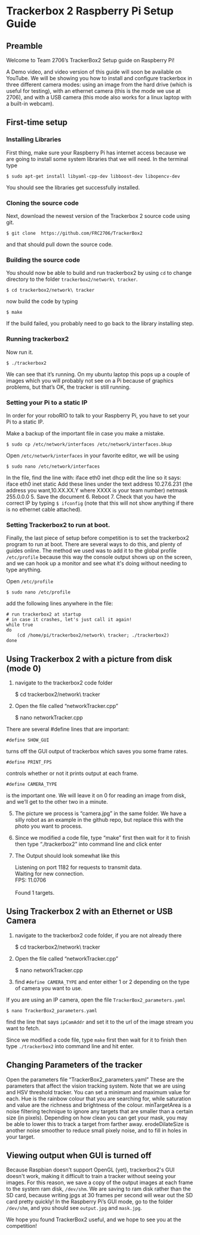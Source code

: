 # Trackerbox 2 Raspberry Pi Setup Guide

## Preamble
Welcome to Team 2706’s TrackerBox2 Setup guide on Raspberry Pi! 

A Demo video, and video version of this guide will soon be available on YouTube. We will be showing you how to install and configure trackerbox in three different camera modes: using an image from the hard drive (which is useful for testing), with an ethernet camera (this is the mode we use at 2706), and with a USB camera (this mode also works for a linux laptop with a built-in webcam).

## First-time setup

### Installing Libraries

First thing, make sure your Raspberry Pi has internet access because we are going to install some system libraries that we will need. In the terminal type 
    
    $ sudo apt-get install libyaml-cpp-dev libboost-dev libopencv-dev

You should see the libraries get successfully installed.

### Cloning the source code

Next, download the newest version of the Trackerbox 2 source code using git.

    $ git clone  https://github.com/FRC2706/TrackerBox2
    
and that should pull down the source code.

### Building the source code

You should now be able to build and run trackerbox2 by using `cd` to change directory to the folder `trackerbox2/network\ tracker`. 

    $ cd trackerbox2/network\ tracker
    
now build the code by typing

    $ make
    
If the build failed, you probably need to go back to the library installing step.

### Running trackerbox2

Now run it.

    $ ./trackerbox2

We can see that it’s running. On my ubuntu laptop this pops up a couple of images which you will probably not see on a Pi because of graphics problems, but that’s OK, the tracker is still running.

### Setting your Pi to a static IP

In order for your roboRIO to talk to your Raspberry Pi, you have to set your Pi to a static IP.

Make a backup of the important file in case you make a mistake.

    $ sudo cp /etc/network/interfaces /etc/network/interfaces.bkup
    
Open `/etc/network/interfaces` in your favorite editor, we will be using 

    $ sudo nano /etc/network/interfaces
    
In the file, find the line with: iface eth0 inet dhcp
edit the line so it says: iface eth0 inet static
Add these lines under the text
    address 10.27.6.231 (the address you want,10.XX.XX.Y where XXXX is your team number)
    netmask 255.0.0.0
  5. Save the document
  6. Reboot
  7. Check that you have the correct IP by typing `$ ifconfig` (note that this will not show anything if there is no ethernet cable attached).

### Setting Trackerbox2 to run at boot.

Finally, the last piece of setup before competition is to set the trackerbox2 program to run at boot. There are several ways to do this, and plenty of guides online. The method we used was to add it to the global profile `/etc/profile` because this way the console output shows up on the screen, and we can hook up a monitor and see what it's doing without needing to type anything.

Open `/etc/profile`

    $ sudo nano /etc/profile
  
add the following lines anywhere in the file:

    # run trackerbox2 at startup
    # in case it crashes, let's just call it again!
    while true
    do
	    (cd /home/pi/trackerbox2/network\ tracker; ./trackerbox2)
    done


## Using Trackerbox 2 with a picture from disk (mode 0)

1. navigate to the trackerbox2 code folder 

    $ cd trackerbox2/network\ tracker

2. Open the file called “networkTracker.cpp”

    $ nano networkTracker.cpp

There are several #define lines that are important:

    #define SHOW_GUI

turns off the GUI output of trackerbox which saves you some frame rates.

    #define PRINT_FPS
    
controls whether or not it prints output at each frame.

    #define CAMERA_TYPE 
    
is the important one. We will leave it on 0 for reading an image from disk, and we’ll get to the other two in a minute.

5. The picture we process is “camera.jpg” in the same folder. We have a silly robot as an example in the github repo, but replace this with the photo you want to process.

7. Since we modified a code file, type “make” first then wait for it to finish then type “./trackerbox2” into command line and click enter

8. The Output should look somewhat like this 

    Listening on port 1182 for requests to transmit data.<br>
    Waiting for new connection.<br>
    FPS: 11.0706<br>
    <br>
    Found 1 targets. 

## Using Trackerbox 2 with an Ethernet or USB Camera

1. navigate to the trackerbox2 code folder, if you are not already there

    $ cd trackerbox2/network\ tracker

2. Open the file called “networkTracker.cpp”

    $ nano networkTracker.cpp

3. find `#define CAMERA_TYPE` and enter either 1 or 2 depending on the type of camera you want to use.

If you are using an IP camera, open the file `TrackerBox2_parameters.yaml`

    $ nano TrackerBox2_parameters.yaml

find the line that says `ipCamAddr` and set it to the url of the image stream you want to fetch.

Since we modified a code file, type `make` first then wait for it to finish then type `./trackerbox2` into command line and hit enter.





## Changing Parameters of the tracker

Open the parameters file “TrackerBox2_parameters.yaml”
These are the parameters that affect the vision tracking system. Note that we are using and HSV threshold tracker. You can set a minimum and maximum value for each. Hue is the rainbow colour that you are searching for, while saturation and value are the richness and brightness of the colour. minTargetArea is a noise filtering technique to ignore any targets that are smaller than a certain size (in pixels). Depending on how clean you can get your mask, you may be able to lower this to track a target from farther away. erodeDilateSize is another noise smoother to reduce small pixely noise, and to fill in holes in your target.


## Viewing output when GUI is turned off

Because Raspbian doesn't support OpenGL (yet), trackerbox2's GUI doesn't work, making it difficult to train a tracker without seeing your images. For this reason, we save a copy of the output images at each frame to the system ram disk, `/dev/shm`. We are saving to ram disk rather than the SD card, because writing jpgs at 30 frames per second will wear out the SD card pretty quickly! In the Raspberry Pi’s GUI mode, go to the folder `/dev/shm`, and you should see `output.jpg` and `mask.jpg`.





We hope you found TrackerBox2 useful, and we hope to see you at the competition!
